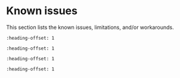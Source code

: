 
# Known issues

This section lists the known issues, limitations, and/or workarounds.

```{include} ../../../../release/known_issues/build_warning.md
:heading-offset: 1
```
```{include} ../../../../release/known_issues/cannot_add_sdk_components.md
:heading-offset: 1
```
```{include} ../../../../release/known_issues/example_freetos.md
:heading-offset: 1
```
```{include} ../../../../release/known_issues/importing_ftm_pdb.md
:heading-offset: 1
```
